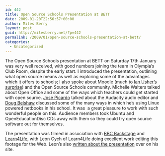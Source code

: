 ```yaml
---
id: 442
title: Open Source Schools Presentation at BETT
date: 2009-01-20T22:56:57+00:00
author: Miles Berry
layout: post
guid: http://milesberry.net/?p=442
permalink: /2009/01/open-source-schools-presentation-at-bett/
categories:
  - Uncategorized
---
```

The Open Source Schools presentation at BETT on Saturday 17th January was very well received, with good numbers joining the team in Olympia&#8217;s Club Room, despite the early start. I introduced the presentation, outlining what open source means as well as exploring some of the advantages which it offers to schools; I also spoke about Moodle (much to [Ian Usher&#8217;s surprise](http://twitter.com/iusher/status/1125972354)) and the Open Source Schools community. Michelle Walters talked about Open Office and some of the ways which teachers could get started with open source. [José Picardo](http://www.boxoftricks.net/) talked about the Audacity audio editor and [Doug Belshaw](http://dougbelshaw.com/blog/) discussed some of the many ways in which he&#8217;s using Linux powered netbooks in his school. It was  a great pleasure to work with such wonderful people on this. Audience members took Ubuntu and OpenEducationDisc CDs away with them so they could try open source software out for themselves.

The presentation was filmed in association with [BBC Backstage](http://backstage.bbc.co.uk/) and [Learn4Life](http://www.L4L.co.uk/), with Leon Cych of Learn4Life doing excellent work editing this footage for the Web. Leon&#8217;s also [written about the presentation](http://www.l4l.co.uk/?p=164) over on his site.

<p align="center">
